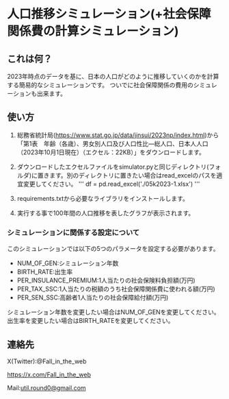 # 人口推移シミュレーション(+社会保障関係費の計算シミュレーション)

## これは何？
2023年時点のデータを基に、日本の人口がどのように推移していくのかを計算する簡易的なシミュレーションです。
ついでに社会保障関係の費用のシミュレーションも出来ます。

## 使い方

1. 総務省統計局(https://www.stat.go.jp/data/jinsui/2023np/index.html)から
「第1表　年齢（各歳）、男女別人口及び人口性比―総人口、日本人人口（2023年10月1日現在）（エクセル：22KB）」をダウンロードします。

2. ダウンロードしたエクセルファイルをsimulator.pyと同じディレクトリ(フォルダ)に置きます。別のディレクトリに置きたい場合はread_excelのパスを適宜変更してください。
'''
df = pd.read_excel('./05k2023-1.xlsx')
'''

3. requirements.txtから必要なライブラリをインストールします。

4. 実行する事で100年間の人口推移を表したグラフが表示されます。

### シミュレーションに関係する設定について

このシミュレーションでは以下の5つのパラメータを設定する必要があります。

+ NUM_OF_GEN:シミュレーション年数
+ BIRTH_RATE:出生率
+ PER_INSULANCE_PREMIUM:1人当たりの社会保険料負担額(万円)
+ PER_TAX_SSC:1人当たりの税額のうち社会保障関係費に使われる額(万円)
+ PER_SEN_SSC:高齢者1人当たりの社会保障給付額(万円)

シミュレーション年数を変更したい場合はNUM_OF_GENを変更してください。
出生率を変更したい場合はBIRTH_RATEを変更してください。

## 連絡先

X(Twitter):@Fall_in_the_web

https://x.com/Fall_in_the_web

Mail:util.round0@gmail.com
